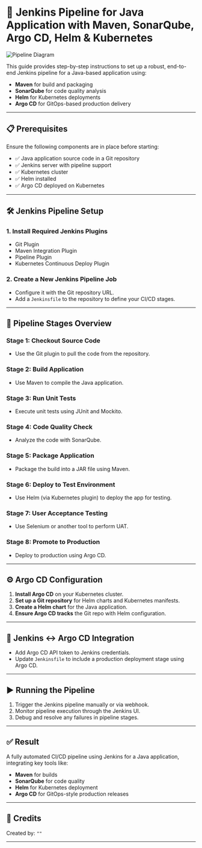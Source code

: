 # 🚀 Jenkins Pipeline for Java Application with Maven, SonarQube, Argo CD, Helm & Kubernetes

![Pipeline Diagram](https://user-images.githubusercontent.com/43399466/228301952-abc02ca2-9942-4a67-8293-f76647b6f9d8.png)

This guide provides step-by-step instructions to set up a robust, end-to-end Jenkins pipeline for a Java-based application using:

- **Maven** for build and packaging  
- **SonarQube** for code quality analysis  
- **Helm** for Kubernetes deployments  
- **Argo CD** for GitOps-based production delivery  

---

## 📋 Prerequisites

Ensure the following components are in place before starting:

- ✅ Java application source code in a Git repository  
- ✅ Jenkins server with pipeline support  
- ✅ Kubernetes cluster  
- ✅ Helm installed  
- ✅ Argo CD deployed on Kubernetes  

---

## 🛠️ Jenkins Pipeline Setup

### 1. Install Required Jenkins Plugins

- Git Plugin  
- Maven Integration Plugin  
- Pipeline Plugin  
- Kubernetes Continuous Deploy Plugin  

### 2. Create a New Jenkins Pipeline Job

- Configure it with the Git repository URL.  
- Add a `Jenkinsfile` to the repository to define your CI/CD stages.  

---

## 🔁 Pipeline Stages Overview

### Stage 1: Checkout Source Code  
- Use the Git plugin to pull the code from the repository.

### Stage 2: Build Application  
- Use Maven to compile the Java application.

### Stage 3: Run Unit Tests  
- Execute unit tests using JUnit and Mockito.

### Stage 4: Code Quality Check  
- Analyze the code with SonarQube.

### Stage 5: Package Application  
- Package the build into a JAR file using Maven.

### Stage 6: Deploy to Test Environment  
- Use Helm (via Kubernetes plugin) to deploy the app for testing.

### Stage 7: User Acceptance Testing  
- Use Selenium or another tool to perform UAT.

### Stage 8: Promote to Production  
- Deploy to production using Argo CD.

---

## ⚙️ Argo CD Configuration

1. **Install Argo CD** on your Kubernetes cluster.  
2. **Set up a Git repository** for Helm charts and Kubernetes manifests.  
3. **Create a Helm chart** for the Java application.  
4. **Ensure Argo CD tracks** the Git repo with Helm configuration.  

---

## 🔗 Jenkins ↔ Argo CD Integration

- Add Argo CD API token to Jenkins credentials.  
- Update `Jenkinsfile` to include a production deployment stage using Argo CD.  

---

## ▶️ Running the Pipeline

1. Trigger the Jenkins pipeline manually or via webhook.  
2. Monitor pipeline execution through the Jenkins UI.  
3. Debug and resolve any failures in pipeline stages.  

---

## ✅ Result

A fully automated CI/CD pipeline using Jenkins for a Java application, integrating key tools like:

- **Maven** for builds  
- **SonarQube** for code quality  
- **Helm** for Kubernetes deployment  
- **Argo CD** for GitOps-style production releases  

---

## 🙌 Credits

Created by: `""`

---
